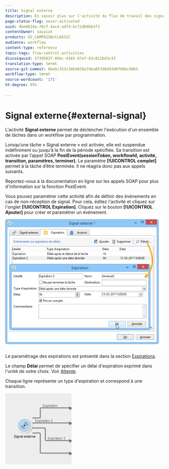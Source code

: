 ```yaml
---
title: Signal externe
description: En savoir plus sur l'activité du flux de travail des signaux externes
page-status-flag: never-activated
uuid: dbe6624a-70cf-4ac4-adfd-bc72db9bb3f3
contentOwner: sauviat
products: SG_CAMPAIGN/CLASSIC
audience: workflow
content-type: reference
topic-tags: flow-control-activities
discoiquuid: 3739593f-056c-4165-87ef-63c812bd3c43
translation-type: tm+mt
source-git-commit: 6be6c353c3464839a74ba857d8d93d0f68bc8865
workflow-type: tm+mt
source-wordcount: '171'
ht-degree: 95%

---
```



# Signal externe{#external-signal}

L&#39;activité **Signal externe** permet de déclencher l&#39;exécution d&#39;un ensemble de tâches dans un workflow par programmation.

Lorsqu’une tâche « Signal externe » est activée, elle est suspendue indéfiniment ou jusqu’à la fin de la période spécifiée. Sa transition est activée par l’appel SOAP **PostEvent(sessionToken, workflowId, activité, transition, paramètres, terminer).** Le paramètre **[!UICONTROL complet]** permet à la tâche d’être terminée. Il ne réagira donc pas aux appels suivants.

Reportez-vous à la documentation en ligne sur les appels SOAP pour plus d&#39;information sur la fonction PostEvent.

Vous pouvez paramétrer cette activité afin de définir des événements en cas de non-réception de signal. Pour cela, éditez l&#39;activité et cliquez sur l&#39;onglet **[!UICONTROL Expiration]**. Cliquez sur le bouton **[!UICONTROL Ajouter]** pour créer et paramétrer un événement.

![](assets/edit_signal.png)

Le paramétrage des expirations est présenté dans la section [Expirations](../../workflow/using/defining-approvals.md).

Le champ **Délai** permet de spécifier un délai d&#39;expiration exprimé dans l&#39;unité de votre choix. Voir [Attente](../../workflow/using/wait.md).

Chaque ligne représente un type d&#39;expiration et correspond à une transition.

![](assets/external_sign_diag.png)

